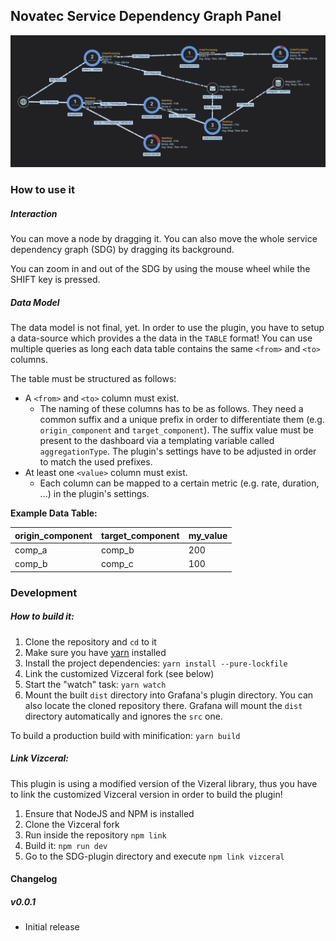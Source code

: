 ## Novatec Service Dependency Graph Panel

![Service Dependency Graph Showcase](src/img/screenshot-showcase.png)

### How to use it

##### Interaction

You can move a node by dragging it. You can also move the whole service dependency graph (SDG) by dragging its background.

You can zoom in and out of the SDG by using the mouse wheel while the SHIFT key is pressed.

##### Data Model

The data model is not final, yet.
In order to use the plugin, you have to setup a data-source which provides a the data in the `TABLE` format! You can use multiple queries as long each data table contains the same `<from>` and `<to>` columns.

The table must be structured as follows:
- A `<from>` and `<to>` column must exist.
  - The naming of these columns has to be as follows. They need a common suffix and a unique prefix in order to differentiate them (e.g. `origin_component` and `target_component`). The suffix value must be present to the dashboard via a templating variable called `aggregationType`. The plugin's settings have to be adjusted in order to match the used prefixes.
- At least one `<value>` column must exist.
  - Each column can be mapped to a certain metric (e.g. rate, duration, ...) in the plugin's settings.

__Example Data Table:__

| origin_component | target_component | my_value |
|---|---|---|
| comp_a | comp_b | 200 |
| comp_b | comp_c | 100 |

### Development

##### How to build it:

1. Clone the repository and `cd` to it
1. Make sure you have [yarn]( https://yarnpkg.com/) installed
1. Install the project dependencies: `yarn install --pure-lockfile`
1. Link the customized Vizceral fork (see below)
1. Start the "watch" task: `yarn watch`
1. Mount the built `dist` directory into Grafana's plugin directory. You can also locate the cloned repository there. Grafana will mount the `dist` directory automatically and ignores the `src` one.

To build a production build with minification: `yarn build`

##### Link Vizceral:

This plugin is using a modified version of the Vizeral library, thus you have to link the customized Vizceral version in order to build the plugin!

1. Ensure that NodeJS and NPM is installed
1. Clone the Vizceral fork
1. Run inside the repository `npm link`
1. Build it: `npm run dev`
1. Go to the SDG-plugin directory and execute `npm link vizceral`

#### Changelog

##### v0.0.1

- Initial release

